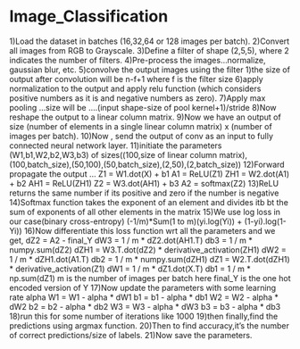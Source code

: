 # Image_Classification
1)Load the dataset in batches (16,32,64 or 128 images per batch).
2)Convert all images from RGB to Grayscale.
3)Define a filter of shape (2,5,5), where 2 indicates the number of filters.
4)Pre-process the images…normalize, gaussian blur, etc.
5)convolve the output images using the filter 1)the size of output after convolution will be n-f+1 where f is the filter size
6)apply normalization to the output and apply relu function (which considers positive numbers as it is and negative numbers as zero).
7)Apply max pooling …size will be ….(input shape-size of pool kernel+1)/stride
8)Now reshape the output to a linear column matrix.
9)Now we have an output of size (number of elements in a single linear column matrix) x (number of images per batch).
10)Now , send the output of conv as an input to fully connected neural network layer.
11)initiate the parameters (W1,b1,W2,b2,W3,b3) of sizes((100,size of linear column matrix),(100,batch_size),(50,100),(50,batch_size),(2,50),(2,batch_size))
12)Forward propagate the output …
Z1 = W1.dot(X) + b1
A1 = ReLU(Z1)
ZH1 = W2.dot(A1) + b2
AH1 = ReLU(ZH1)
Z2 = W3.dot(AH1) + b3
A2 = softmax(Z2)
13)ReLU returns the same number if its positive and zero if the number is negative
14)Softmax function takes the exponent of an element and divides itb bt the sum of exponents of all other elements in the matrix
15)We use log loss in our case(binary cross-entropy) (-1/m)*Sum(1 to m)(yi.log(Yi)) + (1-yi).log(1-Yi)) 16)Now differentiate this loss function wrt all the parameters and we get,
dZ2 = A2 - final_Y
dW3 = 1 / m * dZ2.dot(AH1.T)
db3 = 1 / m * numpy.sum(dZ2)
dZH1 = W3.T.dot(dZ2) * derivative_activation(ZH1)
dW2 = 1 / m * dZH1.dot(A1.T)
db2 = 1 / m * numpy.sum(dZH1)
dZ1 = W2.T.dot(dZH1) * derivative_activation(Z1)
dW1 = 1 / m * dZ1.dot(X.T)
db1 = 1 / m * np.sum(dZ1)
m is the number of images per batch
here final_Y is the one hot encoded version of Y
17)Now update the parameters with some learning rate alpha
W1 = W1 - alpha * dW1
b1 = b1 - alpha * db1
W2 = W2 - alpha * dW2
b2 = b2 - alpha * db2
W3 = W3 - alpha * dW3
b3 = b3 - alpha * db3
18)run this for some number of iterations like 1000
19)then finally,find the predictions using argmax function.
20)Then to find accuracy,it’s the number of correct predictions/size of labels.
21)Now save the parameters.
